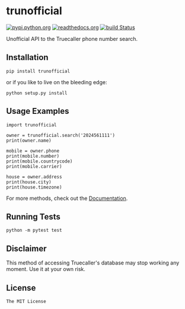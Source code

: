 # trunofficial

[![pypi.python.org](https://img.shields.io/pypi/v/trunofficial.svg)](https://pypi.org/project/trunofficial/) [![readthedocs.org](https://readthedocs.org/projects/trunofficial/badge/?version=latest)](http://trunofficial.readthedocs.io/en/latest/) [![build Status](https://travis-ci.org/ritiek/trunofficial.svg?branch=master)](https://travis-ci.org/ritiek/trunofficial/)

 Unofficial API to the Truecaller phone number search.

## Installation

 ```
 pip install trunofficial
 ```

or if you like to live on the bleeding edge:

```
python setup.py install
```

## Usage Examples

```
import trunofficial

owner = trunofficial.search('2024561111')
print(owner.name)

mobile = owner.phone
print(mobile.number)
print(mobile.countrycode)
print(mobile.carrier)

house = owner.address
print(house.city)
print(house.timezone)
```

For more methods, check out the [Documentation](http://trunofficial.readthedocs.io/en/latest/).

## Running Tests

```
python -m pytest test
```

## Disclaimer

This method of accessing Truecaller's database may stop working any moment. Use it at your own risk.

## License

`The MIT License`
